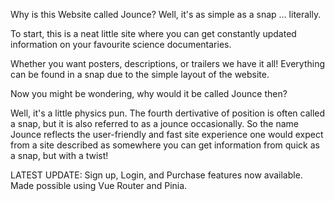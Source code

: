 Why is this Website called Jounce? Well, it's as simple as a snap ... literally.

To start, this is a neat little site where you can get constantly updated information on your favourite science documentaries.

Whether you want posters, descriptions, or trailers we have it all! Everything can be found in a snap due to the simple layout of the website.

Now you might be wondering, why would it be called Jounce then?

Well, it's a little physics pun. The fourth dertivative of position is often called a snap, but it is also referred to as a jounce occasionally. So the name Jounce reflects the user-friendly and fast site experience one would expect from a site described as somewhere you can get information from quick as a snap, but with a twist!

LATEST UPDATE: Sign up, Login, and Purchase features now available. Made possible using Vue Router and Pinia.
